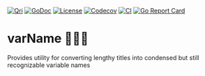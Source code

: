 [![Qri](https://img.shields.io/badge/made%20by-qri-magenta.svg?style=flat-square)](https://qri.io)
[![GoDoc](https://godoc.org/github.com/qri-io/varName?status.svg)](http://godoc.org/github.com/qri-io/varName)
[![License](https://img.shields.io/github/license/qri-io/varName.svg?style=flat-square)](./LICENSE)
[![Codecov](https://img.shields.io/codecov/c/github/qri-io/varName.svg?style=flat-square)](https://codecov.io/gh/qri-io/varName)
[![CI](https://img.shields.io/circleci/project/github/qri-io/varName.svg?style=flat-square)](https://circleci.com/gh/qri-io/varName)
[![Go Report Card](https://goreportcard.com/badge/github.com/qri-io/varName)](https://goreportcard.com/report/github.com/qri-io/varName)


# varName 🐫🍢🐍

Provides utility for converting lengthy titles into condensed but still recognizable variable names

